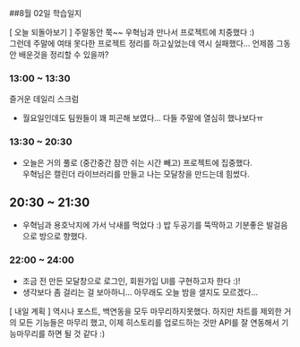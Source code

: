 ##8월 02일 학습일지

[ 오늘 되돌아보기 ]
주말동안 쭉~~ 우혁님과 만나서 프로젝트에 치중했다 :)  
그런데 주말에 여태 못다한 프로젝트 정리를 하고싶었는데 역시 실패했다...
언제쯤 그동안 배운것을 정리할 수 있을까?

### **13:00 ~ 13:30**

즐거운 데일리 스크럼

- 월요일인데도 팀원들이 꽤 피곤해 보였다... 다들 주말에 열심히 했나보다ㅠ

### **13:30 ~ 20:30**

- 오늘은 거의 풀로 (중간중간 잠깐 쉬는 시간 빼고) 프로젝트에 집중했다.  
  우혁님은 캘린더 라이브러리를 만들고 나는 모달창을 만드는데 힘썼다.

## **20:30 ~ 21:30**

- 우혁님과 용호낙지에 가서 낙새를 먹었다 :) 밥 두공기를 뚝딱하고 기분좋은 발걸음으로 방으로 향했다.

### **22:00 ~ 24:00**

- 조금 전 만든 모달창으로 로그인, 회원가입 UI를 구현하고자 한다 :)!
- 생각보다 좀 걸리는 걸 보아하니... 아무래도 오늘 밤을 샐지도 모르겠다...

[ 내일 계획 ]
역시나 포스트, 백연동을 모두 마무리하지못했다. 하지만 차트를 제외한 거의 모든 기능들은 마무리 했고,
이제 히스토리를 업로드하는 것만 API를 잘 연동해서 기능마무리를 하면 될 것 같다 :)
